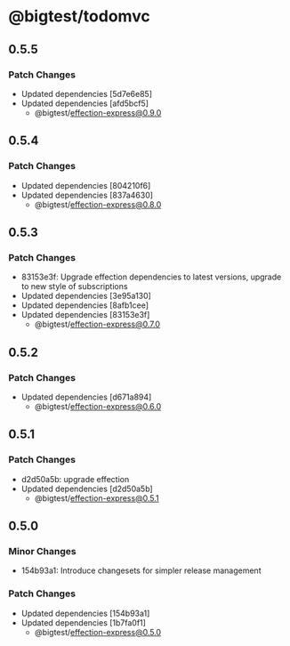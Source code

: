 # @bigtest/todomvc

## 0.5.5

### Patch Changes

- Updated dependencies [5d7e6e85]
- Updated dependencies [afd5bcf5]
  - @bigtest/effection-express@0.9.0

## 0.5.4

### Patch Changes

- Updated dependencies [804210f6]
- Updated dependencies [837a4630]
  - @bigtest/effection-express@0.8.0

## 0.5.3

### Patch Changes

- 83153e3f: Upgrade effection dependencies to latest versions, upgrade to new style of subscriptions
- Updated dependencies [3e95a130]
- Updated dependencies [8afb1cee]
- Updated dependencies [83153e3f]
  - @bigtest/effection-express@0.7.0

## 0.5.2

### Patch Changes

- Updated dependencies [d671a894]
  - @bigtest/effection-express@0.6.0

## 0.5.1

### Patch Changes

- d2d50a5b: upgrade effection
- Updated dependencies [d2d50a5b]
  - @bigtest/effection-express@0.5.1

## 0.5.0

### Minor Changes

- 154b93a1: Introduce changesets for simpler release management

### Patch Changes

- Updated dependencies [154b93a1]
- Updated dependencies [1b7fa0f1]
  - @bigtest/effection-express@0.5.0

